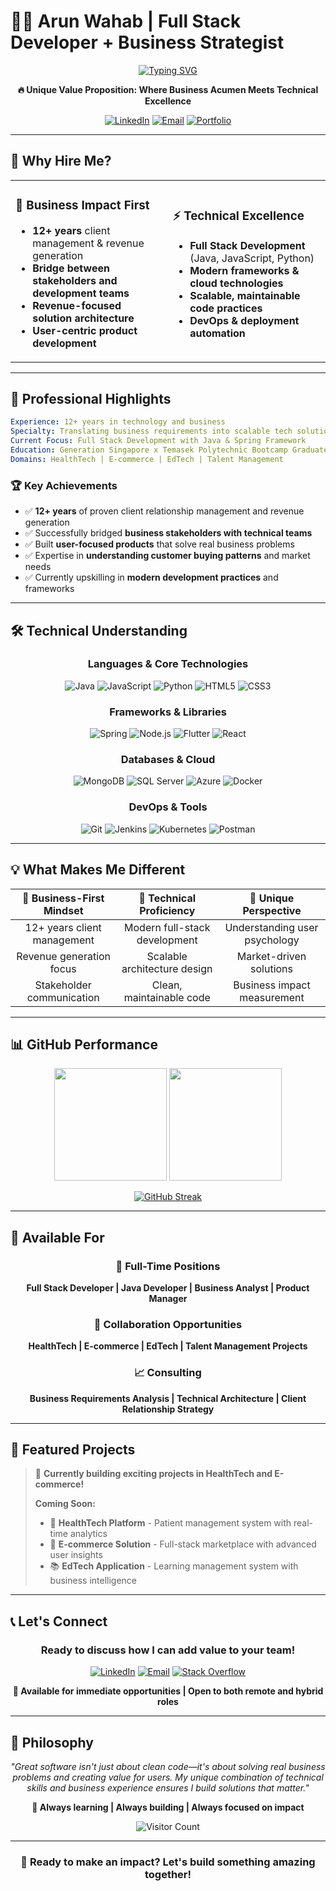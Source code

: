 # 👨‍💻 Arun Wahab | Full Stack Developer + Business Strategist

<div align="center">
  
[![Typing SVG](https://readme-typing-svg.herokuapp.com?font=Fira+Code&size=24&pause=1000&color=00D9FF&center=true&vCenter=true&width=800&lines=Full+Stack+Developer+%7C+12%2B+Years+Experience;Business-Focused+Tech+Solutions;Java+%26+Modern+Web+Technologies;Ready+to+Drive+Your+Success+%F0%9F%9A%80)](https://git.io/typing-svg)

**🔥 Unique Value Proposition: Where Business Acumen Meets Technical Excellence**

[![LinkedIn](https://img.shields.io/badge/LinkedIn-Connect-0077B5?style=for-the-badge&logo=linkedin&logoColor=white)](https://www.linkedin.com/in/arunwahab/)
[![Email](https://img.shields.io/badge/Email-Let's%20Talk-EA4335?style=for-the-badge&logo=gmail&logoColor=white)](mailto:arunwahab47@gmail.com)
[![Portfolio](https://img.shields.io/badge/Portfolio-View%20Projects-FF6B6B?style=for-the-badge&logo=github&logoColor=white)](#-featured-projects)

</div>

---

## 🎯 **Why Hire Me?**

<table>
<tr>
<td width="50%">

### 💼 **Business Impact First**
- **12+ years** client management & revenue generation
- **Bridge between stakeholders and development teams**
- **Revenue-focused solution architecture**
- **User-centric product development**

</td>
<td width="50%">

### ⚡ **Technical Excellence**
- **Full Stack Development** (Java, JavaScript, Python)
- **Modern frameworks & cloud technologies**
- **Scalable, maintainable code practices**
- **DevOps & deployment automation**

</td>
</tr>
</table>

---

## 🚀 **Professional Highlights**

```yaml
Experience: 12+ years in technology and business
Specialty: Translating business requirements into scalable tech solutions
Current Focus: Full Stack Development with Java & Spring Framework
Education: Generation Singapore x Temasek Polytechnic Bootcamp Graduate
Domains: HealthTech | E-commerce | EdTech | Talent Management
```

### 🏆 **Key Achievements**
- ✅ **12+ years** of proven client relationship management and revenue generation
- ✅ Successfully bridged **business stakeholders with technical teams**
- ✅ Built **user-focused products** that solve real business problems
- ✅ Expertise in **understanding customer buying patterns** and market needs
- ✅ Currently upskilling in **modern development practices** and frameworks

---

## 🛠️ **Technical Understanding**

<div align="center">

### **Languages & Core Technologies**
![Java](https://img.shields.io/badge/Java-ED8B00?style=for-the-badge&logo=openjdk&logoColor=white)
![JavaScript](https://img.shields.io/badge/JavaScript-F7DF1E?style=for-the-badge&logo=javascript&logoColor=black)
![Python](https://img.shields.io/badge/Python-3776AB?style=for-the-badge&logo=python&logoColor=white)
![HTML5](https://img.shields.io/badge/HTML5-E34F26?style=for-the-badge&logo=html5&logoColor=white)
![CSS3](https://img.shields.io/badge/CSS3-1572B6?style=for-the-badge&logo=css3&logoColor=white)

### **Frameworks & Libraries**
![Spring](https://img.shields.io/badge/Spring-6DB33F?style=for-the-badge&logo=spring&logoColor=white)
![Node.js](https://img.shields.io/badge/Node.js-339933?style=for-the-badge&logo=node.js&logoColor=white)
![Flutter](https://img.shields.io/badge/Flutter-02569B?style=for-the-badge&logo=flutter&logoColor=white)
![React](https://img.shields.io/badge/React-61DAFB?style=for-the-badge&logo=react&logoColor=black)

### **Databases & Cloud**
![MongoDB](https://img.shields.io/badge/MongoDB-47A248?style=for-the-badge&logo=mongodb&logoColor=white)
![SQL Server](https://img.shields.io/badge/SQL%20Server-CC2927?style=for-the-badge&logo=microsoft-sql-server&logoColor=white)
![Azure](https://img.shields.io/badge/Microsoft_Azure-0089D0?style=for-the-badge&logo=microsoft-azure&logoColor=white)
![Docker](https://img.shields.io/badge/Docker-2496ED?style=for-the-badge&logo=docker&logoColor=white)

### **DevOps & Tools**
![Git](https://img.shields.io/badge/Git-F05032?style=for-the-badge&logo=git&logoColor=white)
![Jenkins](https://img.shields.io/badge/Jenkins-D24939?style=for-the-badge&logo=jenkins&logoColor=white)
![Kubernetes](https://img.shields.io/badge/Kubernetes-326CE5?style=for-the-badge&logo=kubernetes&logoColor=white)
![Postman](https://img.shields.io/badge/Postman-FF6C37?style=for-the-badge&logo=postman&logoColor=white)

</div>

---

## 💡 **What Makes Me Different**

<div align="center">

| 🎯 **Business-First Mindset** | 🔧 **Technical Proficiency** | 🌟 **Unique Perspective** |
|:---:|:---:|:---:|
| 12+ years client management | Modern full-stack development | Understanding user psychology |
| Revenue generation focus | Scalable architecture design | Market-driven solutions |
| Stakeholder communication | Clean, maintainable code | Business impact measurement |

</div>

---

## 📊 **GitHub Performance**

<div align="center">
  
<img height="180em" src="https://github-readme-stats.vercel.app/api?username=ArunWahab23&show_icons=true&theme=tokyonight&include_all_commits=true&count_private=true"/>
<img height="180em" src="https://github-readme-stats.vercel.app/api/top-langs/?username=ArunWahab23&layout=compact&langs_count=7&theme=tokyonight"/>

</div>

<div align="center">
  
[![GitHub Streak](https://github-readme-streak-stats.herokuapp.com/?user=ArunWahab23&theme=tokyonight)](https://git.io/streak-stats)

</div>

---

## 🎯 **Available For**

<div align="center">

### 💼 **Full-Time Positions**
**Full Stack Developer | Java Developer | Business Analyst | Product Manager**

### 🤝 **Collaboration Opportunities**
**HealthTech | E-commerce | EdTech | Talent Management Projects**

### 📈 **Consulting**
**Business Requirements Analysis | Technical Architecture | Client Relationship Strategy**

</div>

---

## 🌟 **Featured Projects**

> 🚧 **Currently building exciting projects in HealthTech and E-commerce!**
> 
> **Coming Soon:**
> - 🏥 **HealthTech Platform** - Patient management system with real-time analytics
> - 🛒 **E-commerce Solution** - Full-stack marketplace with advanced user insights
> - 📚 **EdTech Application** - Learning management system with business intelligence

---

## 📞 **Let's Connect**

<div align="center">

### Ready to discuss how I can add value to your team!

[![LinkedIn](https://img.shields.io/badge/LinkedIn-Professional%20Profile-0077B5?style=for-the-badge&logo=linkedin&logoColor=white)](https://www.linkedin.com/in/arunwahab/)
[![Email](https://img.shields.io/badge/Email-arunwahab47@gmail.com-D14836?style=for-the-badge&logo=gmail&logoColor=white)](mailto:arunwahab47@gmail.com)
[![Stack Overflow](https://img.shields.io/badge/Stack_Overflow-Technical%20Expertise-FE7A16?style=for-the-badge&logo=stack-overflow&logoColor=white)](https://stackoverflow.com/users/Arun%20Wahab)

**📅 Available for immediate opportunities | Open to both remote and hybrid roles**

</div>

---

## 💭 **Philosophy**

<div align="center">

*"Great software isn't just about clean code—it's about solving real business problems and creating value for users. My unique combination of technical skills and business experience ensures I build solutions that matter."*

**🎯 Always learning | Always building | Always focused on impact**

![Visitor Count](https://visitcount.itsvg.in/api?id=ArunWahab23&label=Profile%20Views&color=0&icon=5&pretty=true)

</div>

---

<div align="center">

### 🚀 **Ready to make an impact? Let's build something amazing together!**

</div>

